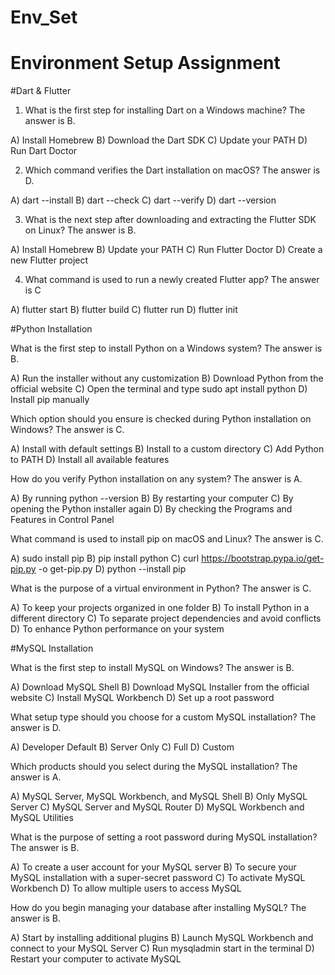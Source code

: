 # Env_Set

# Environment Setup Assignment

#Dart & Flutter

1. What is the first step for installing Dart on a Windows machine? The answer is B.

A) Install Homebrew
B) Download the Dart SDK
C) Update your PATH
D) Run Dart Doctor


2. Which command verifies the Dart installation on macOS? The answer is D.

A) dart --install
B) dart --check
C) dart --verify
D) dart --version


3. What is the next step after downloading and extracting the Flutter SDK on Linux? The answer is B.

A) Install Homebrew
B) Update your PATH
C) Run Flutter Doctor
D) Create a new Flutter project


4. What command is used to run a newly created Flutter app? The answer is C

A) flutter start
B) flutter build
C) flutter run
D) flutter init


#Python Installation

What is the first step to install Python on a Windows system? The answer is B.

A) Run the installer without any customization
B) Download Python from the official website
C) Open the terminal and type sudo apt install python
D) Install pip manually

Which option should you ensure is checked during Python installation on Windows? The answer is C.

A) Install with default settings
B) Install to a custom directory
C) Add Python to PATH
D) Install all available features

How do you verify Python installation on any system? The answer is A.

A) By running python --version
B) By restarting your computer
C) By opening the Python installer again
D) By checking the Programs and Features in Control Panel

What command is used to install pip on macOS and Linux? The answer is C.

A) sudo install pip
B) pip install python
C) curl https://bootstrap.pypa.io/get-pip.py -o get-pip.py
D) python --install pip

What is the purpose of a virtual environment in Python? The answer is C.

A) To keep your projects organized in one folder
B) To install Python in a different directory
C) To separate project dependencies and avoid conflicts
D) To enhance Python performance on your system

#MySQL Installation

What is the first step to install MySQL on Windows? The answer is B.

A) Download MySQL Shell
B) Download MySQL Installer from the official website
C) Install MySQL Workbench
D) Set up a root password

What setup type should you choose for a custom MySQL installation? The answer is D.

A) Developer Default
B) Server Only
C) Full
D) Custom

Which products should you select during the MySQL installation? The answer is A.

A) MySQL Server, MySQL Workbench, and MySQL Shell
B) Only MySQL Server
C) MySQL Server and MySQL Router
D) MySQL Workbench and MySQL Utilities

What is the purpose of setting a root password during MySQL installation? The answer is B.

A) To create a user account for your MySQL server
B) To secure your MySQL installation with a super-secret password
C) To activate MySQL Workbench
D) To allow multiple users to access MySQL

How do you begin managing your database after installing MySQL? The answer is B.

A) Start by installing additional plugins
B) Launch MySQL Workbench and connect to your MySQL Server
C) Run mysqladmin start in the terminal
D) Restart your computer to activate MySQL
